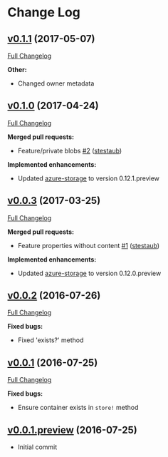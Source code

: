 # Change Log

## [v0.1.1](https://github.com/krismichalski/carrierwave-azure_rm/tree/v0.1.1) (2017-05-07)
[Full Changelog](https://github.com/krismichalski/carrierwave-azure_rm/compare/v0.1.0...v0.1.1)

**Other:**

- Changed owner metadata

## [v0.1.0](https://github.com/krismichalski/carrierwave-azure_rm/tree/v0.1.0) (2017-04-24)
[Full Changelog](https://github.com/krismichalski/carrierwave-azure_rm/compare/v0.0.3...v0.1.0)

**Merged pull requests:**

- Feature/private blobs [\#2](https://github.com/krismichalski/carrierwave-azure_rm/pull/2) ([stestaub](https://github.com/stestaub))

**Implemented enhancements:**

- Updated [azure-storage](https://rubygems.org/gems/azure-storage) to version 0.12.1.preview

## [v0.0.3](https://github.com/krismichalski/carrierwave-azure_rm/tree/v0.0.3) (2017-03-25)
[Full Changelog](https://github.com/krismichalski/carrierwave-azure_rm/compare/v0.0.2...v0.0.3)

**Merged pull requests:**

- Feature properties without content [\#1](https://github.com/krismichalski/carrierwave-azure_rm/pull/1) ([stestaub](https://github.com/stestaub))

**Implemented enhancements:**

- Updated [azure-storage](https://rubygems.org/gems/azure-storage) to version 0.12.0.preview

## [v0.0.2](https://github.com/krismichalski/carrierwave-azure_rm/tree/v0.0.2) (2016-07-26)
[Full Changelog](https://github.com/krismichalski/carrierwave-azure_rm/compare/v0.0.1...v0.0.2)

**Fixed bugs:**

- Fixed 'exists?' method

## [v0.0.1](https://github.com/krismichalski/carrierwave-azure_rm/tree/v0.0.1) (2016-07-25)
[Full Changelog](https://github.com/krismichalski/carrierwave-azure_rm/compare/v0.0.1.preview...v0.0.1)

**Fixed bugs:**

- Ensure container exists in `store!` method

## [v0.0.1.preview](https://github.com/krismichalski/carrierwave-azure_rm/tree/v0.0.1.preview) (2016-07-25)

- Initial commit
